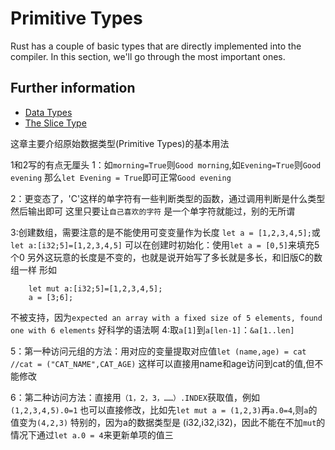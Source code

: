 # Primitive Types

Rust has a couple of basic types that are directly implemented into the
compiler. In this section, we'll go through the most important ones.

## Further information

- [Data Types](https://doc.rust-lang.org/stable/book/ch03-02-data-types.html)
- [The Slice Type](https://doc.rust-lang.org/stable/book/ch04-03-slices.html)

这章主要介绍原始数据类型(Primitive Types)的基本用法

1和2写的有点无厘头
1：如`morning=True`则`Good morning`,如`Evening=True`则`Good evening`
那么`let Evening = True`即可正常`Good evening`

2：更变态了，'C'这样的单字符有一些判断类型的函数，通过调用判断是什么类型然后输出即可
这里只要让`自己喜欢的字符` 是一个单字符就能过，别的无所谓

3:创建数组，需要注意的是不能使用可变变量作为长度
`let a = [1,2,3,4,5];`或`let a:[i32;5]=[1,2,3,4,5]`
可以在创建时初始化：使用`let a = [0,5]`来填充5个0
另外这玩意的长度是不变的，也就是说开始写了多长就是多长，和旧版C的数组一样
形如
```
    let mut a:[i32;5]=[1,2,3,4,5];
    a = [3;6];
```
不被支持，因为`expected an array with a fixed size of 5 elements, found one with 6 elements`
好科学的语法啊
4:取`a[1]`到`a[len-1]`：`&a[1..len]`

5：第一种访问元组的方法：用对应的变量提取对应值`let (name,age) = cat //cat = ("CAT_NAME",CAT_AGE)`
这样可以直接用name和age访问到cat的值,但不能修改

6：第二种访问方法：直接用`（1，2，3，……）.INDEX`获取值，例如`(1,2,3,4,5).0=1`
也可以直接修改，比如先`let mut a = (1,2,3)`再`a.0=4`,则`a`的值变为`(4,2,3)`
特别的，因为a的数据类型是 (i32,i32,i32)，因此不能在不加`mut`的情况下通过`let a.0 = 4`来更新单项的值三